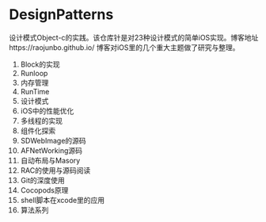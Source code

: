# DesignPatterns
设计模式Object-c的实践。该仓库针是对23种设计模式的简单iOS实现。博客地址https://raojunbo.github.io/
博客对iOS里的几个重大主题做了研究与整理。
1. Block的实现
2. Runloop
3. 内存管理
4. RunTime
5. 设计模式
6. iOS中的性能优化
7. 多线程的实现
8. 组件化探索
9. SDWebImage的源码
10. AFNetWorking源码
11. 自动布局与Masory
12. RAC的使用与源码阅读
13. Git的深度使用
14. Cocopods原理
15. shell脚本在xcode里的应用
16. 算法系列
